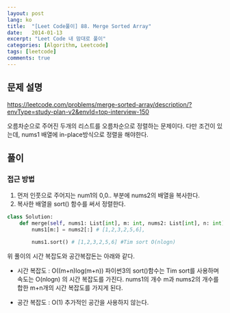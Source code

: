 ```yaml
---
layout: post
lang: ko
title:  "[Leet Code풀이] 88. Merge Sorted Array"
date:   2014-01-13
excerpt: "Leet Code 내 맘대로 풀이"
categories: [Algorithm, Leetcode]
tags: [leetcode]
comments: true
---
```


## 문제 설명
https://leetcode.com/problems/merge-sorted-array/description/?envType=study-plan-v2&envId=top-interview-150

오름차순으로 주어진 두개의 리스트를 오름차순으로 정렬하는 문제이다.
다만 조건이 있는데, nums1 배열에 in-place방식으로 정렬을 해야한다.  

## 풀이
### 접근 방법
1) 먼저 인풋으로 주어지는 num1의 0,0.. 부분에 nums2의 배열을 복사한다.
2) 복사한 배열을 sort() 함수를 써서 정렬한다. 

```python
class Solution:
    def merge(self, nums1: List[int], m: int, nums2: List[int], n: int) -> None:
        nums1[m:] = nums2[:] # [1,2,3,2,5,6],

        nums1.sort() # [1,2,3,2,5,6] #Tim sort O(nlogn)
```
위 풀이의 시간 복잡도와 공간복잡돈는 아래와 같다.

* 시간 복잡도 : O((m+n)log(m+n))
파이썬3의 sort()함수는 Tim sort를 사용하며 속도는 O(nlogn) 의 시간 복잡도를 가진다. nums1의 개수 m과 nums2의 개수를 합한 m+n개의 시간 복잡도를 가지게 된다.

* 공간 복잡도 : O(1)
추가적인 공간을 사용하지 않는다.